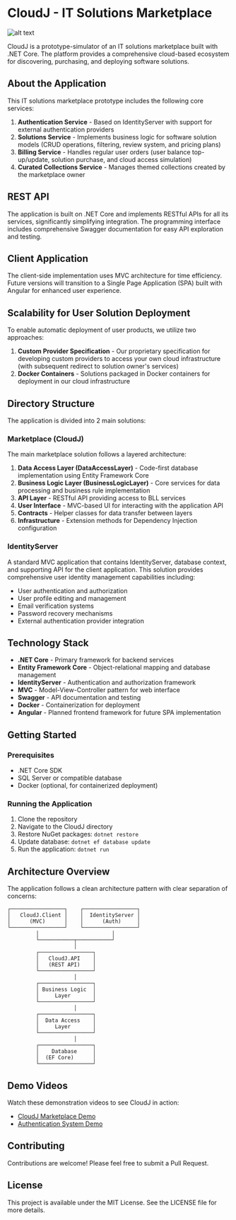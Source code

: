 # CloudJ - IT Solutions Marketplace

![alt text](https://s8.hostingkartinok.com/uploads/images/2019/12/d0dd8db6f14d5e873b1b650252545ab0.png)

CloudJ is a prototype-simulator of an IT solutions marketplace built with .NET Core. The platform provides a comprehensive cloud-based ecosystem for discovering, purchasing, and deploying software solutions.

## About the Application

This IT solutions marketplace prototype includes the following core services:

1. **Authentication Service** - Based on IdentityServer with support for external authentication providers
2. **Solutions Service** - Implements business logic for software solution models (CRUD operations, filtering, review system, and pricing plans)
3. **Billing Service** - Handles regular user orders (user balance top-up/update, solution purchase, and cloud access simulation)
4. **Curated Collections Service** - Manages themed collections created by the marketplace owner

## REST API

The application is built on .NET Core and implements RESTful APIs for all its services, significantly simplifying integration. The programming interface includes comprehensive Swagger documentation for easy API exploration and testing.

## Client Application

The client-side implementation uses MVC architecture for time efficiency. Future versions will transition to a Single Page Application (SPA) built with Angular for enhanced user experience.

## Scalability for User Solution Deployment

To enable automatic deployment of user products, we utilize two approaches:

1. **Custom Provider Specification** - Our proprietary specification for developing custom providers to access your own cloud infrastructure (with subsequent redirect to solution owner's services)
2. **Docker Containers** - Solutions packaged in Docker containers for deployment in our cloud infrastructure

## Directory Structure

The application is divided into 2 main solutions:

### Marketplace (CloudJ)

The main marketplace solution follows a layered architecture:

1. **Data Access Layer (DataAccessLayer)** - Code-first database implementation using Entity Framework Core
2. **Business Logic Layer (BusinessLogicLayer)** - Core services for data processing and business rule implementation
3. **API Layer** - RESTful API providing access to BLL services
4. **User Interface** - MVC-based UI for interacting with the application API
5. **Contracts** - Helper classes for data transfer between layers
6. **Infrastructure** - Extension methods for Dependency Injection configuration

### IdentityServer

A standard MVC application that contains IdentityServer, database context, and supporting API for the client application. This solution provides comprehensive user identity management capabilities including:

- User authentication and authorization
- User profile editing and management
- Email verification systems
- Password recovery mechanisms
- External authentication provider integration

## Technology Stack

- **.NET Core** - Primary framework for backend services
- **Entity Framework Core** - Object-relational mapping and database management
- **IdentityServer** - Authentication and authorization framework
- **MVC** - Model-View-Controller pattern for web interface
- **Swagger** - API documentation and testing
- **Docker** - Containerization for deployment
- **Angular** - Planned frontend framework for future SPA implementation

## Getting Started

### Prerequisites

- .NET Core SDK
- SQL Server or compatible database
- Docker (optional, for containerized deployment)

### Running the Application

1. Clone the repository
2. Navigate to the CloudJ directory
3. Restore NuGet packages: `dotnet restore`
4. Update database: `dotnet ef database update`
5. Run the application: `dotnet run`

## Architecture Overview

The application follows a clean architecture pattern with clear separation of concerns:

```
┌─────────────────┐    ┌─────────────────┐
│   CloudJ.Client │    │  IdentityServer │
│      (MVC)      │    │      (Auth)     │
└─────────────────┘    └─────────────────┘
         │                       │
         └───────────┬───────────┘
                     │
         ┌─────────────────┐
         │   CloudJ.API    │
         │   (REST API)    │
         └─────────────────┘
                     │
         ┌─────────────────┐
         │ Business Logic  │
         │     Layer       │
         └─────────────────┘
                     │
         ┌─────────────────┐
         │  Data Access    │
         │     Layer       │
         └─────────────────┘
                     │
         ┌─────────────────┐
         │    Database     │
         │  (EF Core)      │
         └─────────────────┘
```

## Demo Videos

Watch these demonstration videos to see CloudJ in action:

- [CloudJ Marketplace Demo](https://youtu.be/biZxMeNEn9k)
- [Authentication System Demo](https://youtu.be/bFSFZUFDn_c)

## Contributing

Contributions are welcome! Please feel free to submit a Pull Request.

## License

This project is available under the MIT License. See the LICENSE file for more details.

